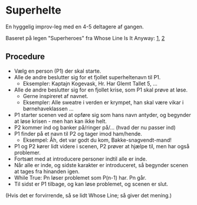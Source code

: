 # Superhelte

En hyggelig improv-leg med en 4-5 deltagere af gangen.

Baseret på legen "Superheroes" fra Whose Line Is It Anyway: [1](https://www.youtube.com/watch?v=ruRYqMva5U4&t=40s), [2](https://www.youtube.com/watch?v=MaF29LimUHs)

## Procedure

* Vælg en person (P1) der skal starte.
* Alle de andre beslutter sig for et fjollet superheltenavn til P1.
    - Eksempler: Kaptajn Kogevask, Hr. Har Glemt Tallet 5, ...
* Alle de andre beslutter sig for en fjollet krise, som P1 skal prøve at løse.
    - Gerne inspireret af navnet.
    - Eksempler: Alle sweatre i verden er krympet, han skal være vikar i børnehaveklassen ...
* P1 starter scenen ved at opføre sig som hans navn antyder, og begynder at løse krisen - men han kan ikke helt.
* P2 kommer ind og banker på/ringer på/... (hvad der nu passer ind)
* P1 finder på et navn til P2 og tager imod ham/hende.
    - Eksempel: Åh, det var godt du kom, Bakke-snagvendt-mand!
* P1 og P2 kører lidt videre i scenen, P2 prøver at hjælpe til, men har også problemer.
* Fortsæt med at introducere personer indtil alle er inde.
* Når alle er inde, og sidste karakter er introduceret, så begynder scenen at tages fra hinanden igen.
* While True: Pn løser problemet som P(n-1) har. Pn går.
* Til sidst er P1 tilbage, og kan løse problemet, og scenen er slut.

(Hvis det er forvirrende, så se lidt Whose Line; så giver det mening.)
